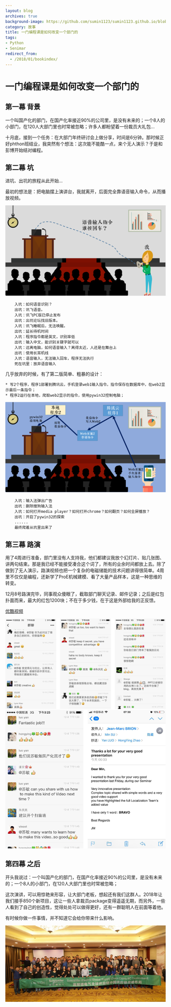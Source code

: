 ```yaml
---
layout: blog
archives: true
background-image: https://github.com/sumin1123/sumin1123.github.io/blob/master/style/images/20180110/20180110GSC.png?raw=true
category: 故事
title: 一门编程课是如何改变一个部门的
tags:
- Python
- Senimar
redirect_from:
  - /2018/01/bookindex/
---
```



# 一门编程课是如何改变一个部门的

## 第一幕 背景

一个叫国产化的部门，在国产化率接近90%的公司里，是没有未来的；一个8人的小部门，在120人大部门里也时常被忽略；许多人都盼望着一份裁员大礼包...

十月底，接到一个任务：在大部门年终研讨会上做分享，时间是6分钟。那时候正好phthon班结业，我突然有个想法：这次能不能酷一点，来个无人演示？于是和彭博开始结对编程。

## 第二幕 坑

进坑、出坑的旅程从此开始...

最初的想法是：把电脑摆上演讲台，我就离开，后面完全靠语音输入命令，从而播放视频。

![](https://github.com/sumin1123/sumin1123.github.io/blob/master/style/images/20180110/20180110plan1.PNG?raw=true)


        入坑：如何语音识别？
        出坑：讯飞语音。
        入坑：讯飞PC版已停止发布
        出坑：出坑论坛找旧版本。
        入坑：讯飞睡眠后，无法唤醒。
        出坑：延长待机时间
        入坑：程序指令都是英文，识别率低
        出坑：输入中文，能识别关键字就可以
        入坑：远离电脑，如何语音输入？离得太近，人还是在舞台上
        出坑：使用长耳机线
        入坑：语音输入，无法输入回车，程序无法执行
        死在坑里：放弃语音输入

几乎放弃的时候，有了第二版简单、粗暴的设计：
    
    * 写2个程序，程序1部署到腾讯云，手机登录web1输入指令，指令保存在数据库中，在web2显示最后一条指令；
    * 程序2运行在本地，爬取web2显示的指令，使用pywin32控制电脑；
    
![](https://github.com/sumin1123/sumin1123.github.io/blob/master/style/images/20180110/20180110plan2.PNG?raw=true)

        入坑：输入法弹出广告
        出坑：删除搜狗输入法
        入坑：如何打开media player？如何打开chrome？如何翻页？如何全屏播放？
        出坑：开启了pywin32的探索
        ......
        最终爬着从坑里出来了

## 第三幕 路演

用了4周进行准备，部门里没有人支持我，他们都建议我放个幻灯片、贴几张图、讲两句结束。那是我已经不能接受凑合这个词了，所有的业余时间都放上去。除了做到了无人演示，路演视频也把一个复杂的电磁储能的技术问题讲得很简单。4周里不仅仅是编程，还新学了ProE机械建模、看了大量产品样本，这是一种思维的转变。

12月8号路演完毕，同事观众傻眼了，截取部门聊天记录、邮件记录；之后是红包扑面而来，最大的红包1200块；不在于多少钱，在于这是外部给我的正反馈。

[优酷视频](http://v.youku.com/v_show/id_XMzIwMjM3NjQxNg==.html?spm=a2h3j.8428770.3416059.1)

![](https://github.com/sumin1123/sumin1123.github.io/blob/master/style/images/20180110/20180110wechart1.PNG?raw=true)
![](https://github.com/sumin1123/sumin1123.github.io/blob/master/style/images/20180110/20180110wechart2.PNG?raw=true)


## 第四幕 之后

开头我说过：一个叫国产化的部门，在国产化率接近90%的公司里，是没有未来的；一个8人的小部门，在120人大部门里也时常被忽略；

这次演讲，可以用惊艳来形容，让大部门老板，想起还有我们这群人。2018年让我们接手850个新项目，这让一些人拿裁员package变得遥遥无期，而另外，一些人看到了自己的创造性，觉得处处可以做得更好，还有一群聪明人在前面等着他。

有时候你做一件事情，并不知道它会给你带来什么影响。

![](https://github.com/sumin1123/sumin1123.github.io/blob/master/style/images/20180110/20180110GSC.png?raw=true)
